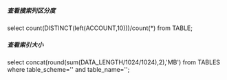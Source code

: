 ##### 查看搜索列区分度
select count(DISTINCT(left(ACCOUNT,10)))/count(*) from TABLE;

##### 查看索引大小
select concat(round(sum(DATA_LENGTH/1024/1024),2),'MB') from TABLES where table_scheme='' and table_name='';
